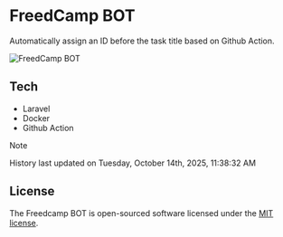 # FreedCamp BOT

Automatically assign an ID before the task title based on Github Action.

![FreedCamp BOT](https://repository-images.githubusercontent.com/737932867/7d34798b-2680-471c-b089-a78a718d3d6a)

## Tech

- Laravel
- Docker
- Github Action

> [!NOTE]  
> History last updated on Tuesday, October 14th, 2025, 11:38:32 AM

## License

The Freedcamp BOT is open-sourced software licensed under the [MIT license](https://opensource.org/licenses/MIT).
